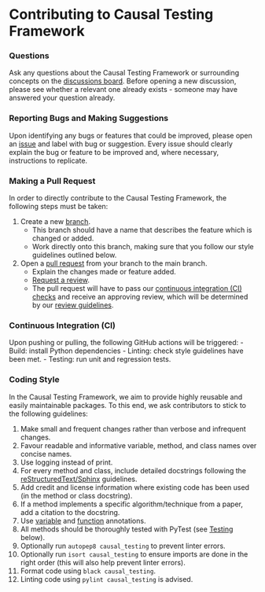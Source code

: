 # Contributing to Causal Testing Framework

### Questions
Ask any questions about the Causal Testing Framework or surrounding concepts on the
[discussions board](https://github.com/CITCOM-project/CausalTestingFramework/discussions). Before opening a new
discussion, please see whether a relevant one already exists - someone may have answered your question already.

### Reporting Bugs and Making Suggestions
Upon identifying any bugs or features that could be improved, please open an 
[issue](https://github.com/CITCOM-project/CausalTestingFramework/issues) and label with bug or suggestion. Every issue
should clearly explain the bug or feature to be improved and, where necessary, instructions to replicate.

### Making a Pull Request
In order to directly contribute to the Causal Testing Framework, the following steps must be taken:
1. Create a new [branch](https://docs.github.com/en/pull-requests/collaborating-with-pull-requests/proposing-changes-to-your-work-with-pull-requests/creating-and-deleting-branches-within-your-repository).
   - This branch should have a name that describes the feature which is changed or added.
   - Work directly onto this branch, making sure that you follow our style guidelines outlined below.
2. Open a [pull request](https://docs.github.com/en/pull-requests/collaborating-with-pull-requests/proposing-changes-to-your-work-with-pull-requests/creating-a-pull-request) 
   from your branch to the main branch.
   - Explain the changes made or feature added.
   - [Request a review](https://docs.github.com/en/pull-requests/collaborating-with-pull-requests/proposing-changes-to-your-work-with-pull-requests/requesting-a-pull-request-review).
   - The pull request will have to pass our [continuous integration (CI) checks](#continuous-integration-ci) and receive an 
     approving review, which will be determined by our [review guidelines]().
     
### Continuous Integration (CI)
Upon pushing or pulling, the following GitHub actions will be triggered:
    - Build: install Python dependencies
    - Linting: check style guidelines have been met.
    - Testing: run unit and regression tests.

### Coding Style
In the Causal Testing Framework, we aim to provide highly reusable and easily maintainable packages. To this end,
we ask contributors to stick to the following guidelines:
1. Make small and frequent changes rather than verbose and infrequent changes.
2. Favour readable and informative variable, method, and class names over concise names.
3. Use logging instead of print.
4. For every method and class, include detailed docstrings following the 
   [reStructuredText/Sphinx](https://sphinx-rtd-tutorial.readthedocs.io/en/latest/docstrings.html) guidelines.
5. Add credit and license information where existing code has been used (in the method or class docstring).
6. If a method implements a specific algorithm/technique from a paper, add a citation to the docstring.
7. Use [variable](https://www.python.org/dev/peps/pep-0008/#variable-annotations) and [function](https://www.python.org/dev/peps/pep-0008/#function-annotations)
   annotations.
8. All methods should be thoroughly tested with PyTest (see [Testing]() below).
9. Optionally run `autopep8 causal_testing` to prevent linter errors.
10. Optionally run `isort causal_testing` to ensure imports are done in the right order (this will also help prevent linter errors).
11. Format code using `black causal_testing`.
12. Linting code using `pylint causal_testing` is advised.
